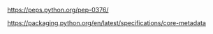 
<https://peps.python.org/pep-0376/>

<https://packaging.python.org/en/latest/specifications/core-metadata>


